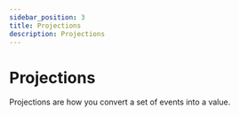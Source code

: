 ```yaml
---
sidebar_position: 3
title: Projections
description: Projections
---
```


# Projections

Projections are how you convert a set of events into a value.
